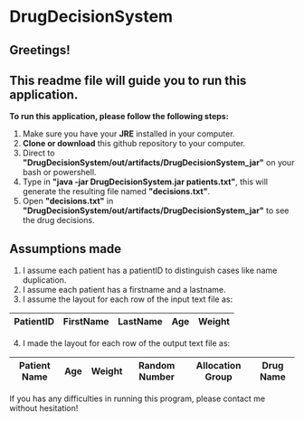 # DrugDecisionSystem
## Greetings! 
## This readme file will guide you to run this application.

**To run this application, please follow the following steps:**
1. Make sure you have your **JRE** installed in your computer.
2. **Clone or download** this github repository to your computer.
3. Direct to **"DrugDecisionSystem/out/artifacts/DrugDecisionSystem_jar"** on your bash or powershell.
4. Type in **"java -jar DrugDecisionSystem.jar patients.txt"**, this will generate the resulting file named **"decisions.txt"**.
5. Open **"decisions.txt"** in **"DrugDecisionSystem/out/artifacts/DrugDecisionSystem_jar"** to see the drug decisions.

## Assumptions made
1. I assume each patient has a patientID to distinguish cases like name duplication.
2. I assume each patient has a firstname and a lastname.
3. I assume the layout for each row of the input text file as:

PatientID | FirstName | LastName | Age | Weight
--------- | --------- | -------- | --- | ------

4. I made the layout for each row of the output text file as:

Patient Name | Age | Weight | Random Number | Allocation Group | Drug Name
------------ | --- | ------ | ------------- | ---------------- | ---------

If you has any difficulties in running this program, please contact me without hesitation!
